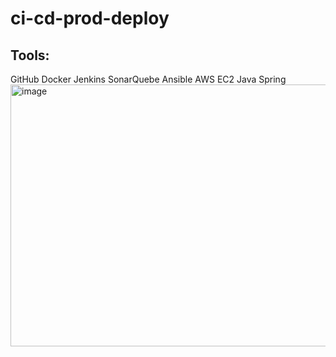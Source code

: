 # ci-cd-prod-deploy
## Tools:
GitHub
Docker
Jenkins
SonarQuebe
Ansible
AWS EC2
Java Spring
<img width="942" height="419" alt="image" src="https://github.com/user-attachments/assets/c19b1108-a3fd-4716-9ab7-1af3061a41a8" />
